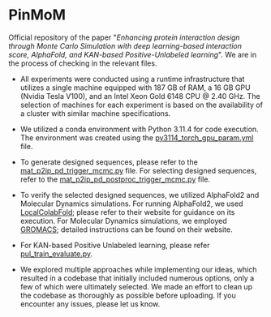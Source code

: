 # PinMoM
Official repository of the paper "_Enhancing protein interaction design through Monte Carlo Simulation with deep learning-based interaction score, AlphaFold, and KAN-based Positive-Unlabeled learning_". We are in the process of checking in the relevant files.

- All experiments were conducted using a runtime infrastructure that utilizes a single machine equipped with 187 GB of RAM, a 16 GB GPU (Nvidia Tesla V100), and an Intel Xeon Gold 6148 CPU @ 2.40 GHz. The selection of machines for each experiment is based on the availability of a cluster with similar machine specifications.

- We utilized a conda environment with Python 3.11.4 for code execution. The environment was created using the [py3114_torch_gpu_param.yml](https://github.com/ShubhrangshuGhosh2000/PinMoM/blob/main/py3114_torch_gpu_param.yml) file.

- To generate designed sequences, please refer to the [mat_p2ip_pd_trigger_mcmc.py](https://github.com/ShubhrangshuGhosh2000/PinMoM/tree/main/codebase/proc/mat_p2ip_pd/mcmc/mat_p2ip_pd_trigger_mcmc.py) file. For selecting designed sequences, refer to the [mat_p2ip_pd_postproc_trigger_mcmc.py](https://github.com/ShubhrangshuGhosh2000/PinMoM/blob/main/codebase/postproc/mat_p2ip_pd/mcmc/mat_p2ip_pd_postproc_trigger_mcmc.py) file.

- To verify the selected designed sequences, we utilized AlphaFold2 and Molecular Dynamics simulations. For running AlphaFold2, we used [LocalColabFold](https://github.com/YoshitakaMo/localcolabfold?tab=readme-ov-file); please refer to their website for guidance on its execution. For Molecular Dynamics simulations, we employed [GROMACS](https://www.gromacs.org/); detailed instructions can be found on their website.

- For KAN-based Positive Unlabeled learning, please refer [pul_train_evaluate.py](https://github.com/ShubhrangshuGhosh2000/PinMoM/blob/main/codebase/postproc/mat_p2ip_pd/pul/proc_pul/pul_train_evaluate.py).

- We explored multiple approaches while implementing our ideas, which resulted in a codebase that initially included numerous options, only a few of which were ultimately selected. We made an effort to clean up the codebase as thoroughly as possible before uploading. If you encounter any issues, please let us know.



